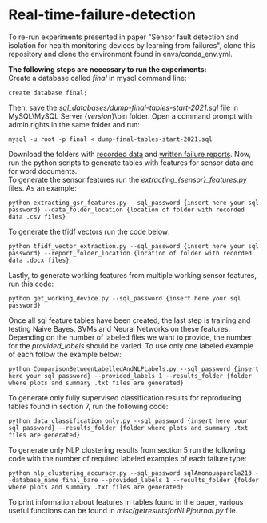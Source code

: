 # Real-time-failure-detection

To re-run experiments presented in paper "Sensor fault detection and isolation for health monitoring
devices by learning from failures", clone this repository and clone the environment found in envs/conda_env.yml.

**The following steps are necessary to run the experiments:**\
Create a database called *final* in mysql command line:
```
create database final;
```
Then, save the *sql_databases/dump-final-tables-start-2021.sql* file in MySQL\MySQL Server {*version*}\bin folder. Open a command prompt with admin rights in the same folder and run:
```
mysql -u root -p final < dump-final-tables-start-2021.sql
```
Download the folders with [recorded data](https://drive.google.com/file/d/1FaJK0pMIHg-x5dnGmrmts8z9h3-vbLpa/view?usp=sharing) and [written failure reports](https://drive.google.com/file/d/1gmovGbZ0iGfg5QCHeaK6wkSqllJ2qdbE/view?usp=sharing).
Now, run the python scripts to generate tables with features for sensor data and for word documents.\
To generate the sensor features run the *extracting_{sensor}_features.py* files. As an example:
```
python extracting_gsr_features.py --sql_password {insert here your sql password} --data_folder_location {location of folder with recorded data .csv files}
```
To generate the tfidf vectors run the code below:
```
python tfidf_vector_extraction.py --sql_password {insert here your sql password} --report_folder_location {location of folder with recorded data .docx files}
```
Lastly, to generate working features from multiple working sensor features, run this code:
```
python get_working_device.py --sql_password {insert here your sql password}
```
Once all sql feature tables have been created, the last step is training and testing Naive Bayes, SVMs and Neural Networks on these features. Depending on the number of labeled files we want to provide, the number for the *provided_labels* should be varied. To use only one labeled example of each follow the example below:
```
python ComparisonBetweenLabelledAndNLPLabels.py --sql_password {insert here your sql password} --provided_labels 1 --results_folder {folder where plots and summary .txt files are generated}
```
To generate only fully supervised classification results for reproducing tables found in section 7, run the following code:
```
python data_classification_only.py --sql_password {insert here your sql password} --results_folder {folder where plots and summary .txt files are generated}
```
To generate only NLP clustering results from section 5 run the following code with the number of required labeled examples of each failure type:
```
python nlp_clustering_accuracy.py --sql_password sqlAmonouaparola213 --database_name final_bare --provided_labels 1 --results_folder {folder where plots and summary .txt files are generated}
```
To print information about features in tables found in the paper, various useful functions can be found in *misc/getresultsforNLPjournal.py* file.
